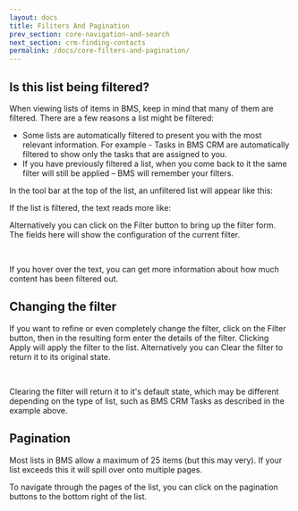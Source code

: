 ```yaml
---
layout: docs
title: Filiters And Pagination
prev_section: core-navigation-and-search
next_section: crm-finding-contacts
permalink: /docs/core-filters-and-pagination/
---
```


## Is this list being filtered?

When viewing lists of items in BMS, keep in mind that many of them are filtered. There are a few reasons a list might be filtered:

* Some lists are automatically filtered to present you with the most relevant information. For example - Tasks in BMS CRM are automatically filtered to show only the tasks that are assigned to you.
* If you have previously filtered a list, when you come back to it the same filter will still be applied – BMS will remember your filters.

In the tool bar at the top of the list, an unfiltered list will appear like this:

If the list is filtered, the text reads more like:

Alternatively you can click on the Filter button to bring up the filter form. The fields here will show the configuration of the current filter.

<div class="note">
  <span class="icon-star icon-large">&nbsp;</span>
  <p>If you hover over the text, you can get more information about how much content has been filtered out.</p>
</div>

## Changing the filter

If you want to refine or even completely change the filter, click on the Filter button, then in the resulting form enter the details of the filter. Clicking Apply will apply the filter to the list. Alternatively you can Clear the filter to return it to its original state.

<div class="note">
  <span class="icon-star icon-large">&nbsp;</span>
  <p>Clearing the filter will return it to it's default state, which may be different depending on the type of list, such as BMS CRM Tasks as described in the example above.</p>
</div>

## Pagination

Most lists in BMS allow a maximum of 25 items (but this may very). If your list exceeds this it will spill over onto multiple pages.

To navigate through the pages of the list, you can click on the pagination buttons to the bottom right of the list.